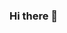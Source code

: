 ### Hi there 👋

<!--
**ashusharma-cs/ashusharma-cs** is a ✨ _special_ ✨ repository because its `README.md` (this file) appears on your GitHub profile.

Here are some ideas to get you started:

- 🔭 I’m currently working on ...
- 🌱 I’m currently learning ReactJs
- 👯 I’m looking to collaborate on open source
- 💬 Ask me about ...
- 📫 How to reach me: [Instagram](www.instagram.com/drizzerr_)
- 😄 Pronouns: He/His
- ⚡ Fun fact: I'm awesome
-->
